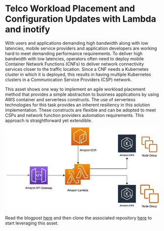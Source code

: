 # Telco Workload Placement and Configuration Updates with Lambda and inotify

With users and applications demanding high bandwidth along with low latencies, mobile service providers and application developers are working hard to meet demanding performance requirements. To deliver high bandwidth with low latencies, operators often need to deploy mobile Container Network Functions (CNFs) to deliver network connectivity services closer to the traffic location. Since a CNF needs a Kubernetes cluster in which it is deployed, this results in having multiple Kubernetes clusters in a Communication Service Providers (CSP) network.

This asset shows one way to implement an agile workload placement method that provides a simple abstraction to business applications by using AWS container and serverless constructs. The use of serverless technologies for this task provides an inherent resiliency in this solution implementation. These constructs are flexible and can be adopted to meet CSPs and network function providers automation requirements. This approach is straightforward yet extendible.

![TelcoWorkload](../../../resources/images/telco-workload.jpeg)

Read the blogpost [here](https://aws.amazon.com/blogs/industries/telco-workload-placement-and-configuration-updates-with-lambda-and-inotify/) and then clone the associated repository [here](https://github.com/aws-samples/telco-workload-placement-via-lambda-inotify) to start leveraging this asset.
